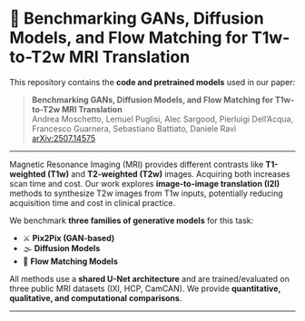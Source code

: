 # 🧠 Benchmarking GANs, Diffusion Models, and Flow Matching for T1w-to-T2w MRI Translation

This repository contains the **code and pretrained models** used in our paper:

> **Benchmarking GANs, Diffusion Models, and Flow Matching for T1w-to-T2w MRI Translation**  
> Andrea Moschetto, Lemuel Puglisi, Alec Sargood, Pierluigi Dell’Acqua, Francesco Guarnera, Sebastiano Battiato, Daniele Ravì  
> [arXiv:2507.14575](https://arxiv.org/abs/2507.14575)

---

Magnetic Resonance Imaging (MRI) provides different contrasts like **T1-weighted (T1w)** and **T2-weighted (T2w)** images. Acquiring both increases scan time and cost. Our work explores **image-to-image translation (I2I)** methods to synthesize T2w images from T1w inputs, potentially reducing acquisition time and cost in clinical practice.

We benchmark **three families of generative models** for this task:
- ⚔️ **Pix2Pix (GAN-based)**
- 🌫️ **Diffusion Models**
- 🌊 **Flow Matching Models**

All methods use a **shared U-Net architecture** and are trained/evaluated on three public MRI datasets (IXI, HCP, CamCAN). We provide **quantitative, qualitative, and computational comparisons**.

---